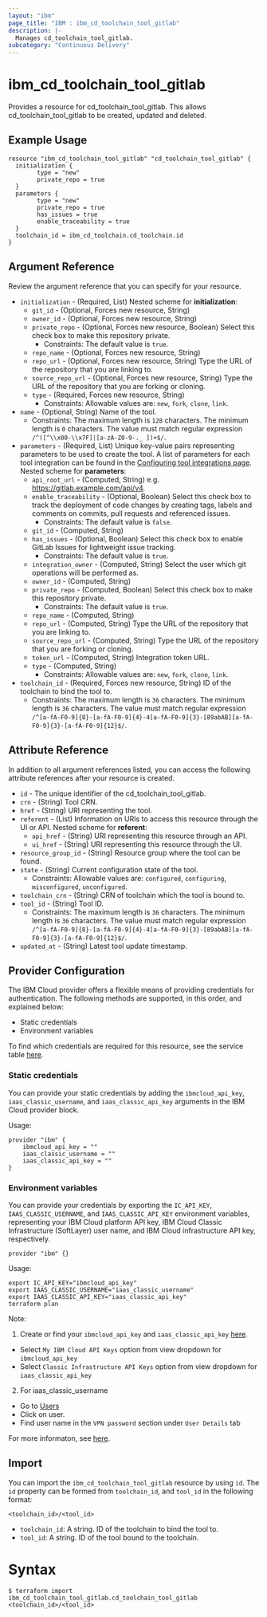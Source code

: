 ```yaml
---
layout: "ibm"
page_title: "IBM : ibm_cd_toolchain_tool_gitlab"
description: |-
  Manages cd_toolchain_tool_gitlab.
subcategory: "Continuous Delivery"
---
```


# ibm_cd_toolchain_tool_gitlab

Provides a resource for cd_toolchain_tool_gitlab. This allows cd_toolchain_tool_gitlab to be created, updated and deleted.

## Example Usage

```hcl
resource "ibm_cd_toolchain_tool_gitlab" "cd_toolchain_tool_gitlab" {
  initialization {
		type = "new"
		private_repo = true
  }
  parameters {
		type = "new"
		private_repo = true
		has_issues = true
		enable_traceability = true
  }
  toolchain_id = ibm_cd_toolchain.cd_toolchain.id
}
```

## Argument Reference

Review the argument reference that you can specify for your resource.

* `initialization` - (Required, List) 
Nested scheme for **initialization**:
	* `git_id` - (Optional, Forces new resource, String)
	* `owner_id` - (Optional, Forces new resource, String)
	* `private_repo` - (Optional, Forces new resource, Boolean) Select this check box to make this repository private.
	  * Constraints: The default value is `true`.
	* `repo_name` - (Optional, Forces new resource, String)
	* `repo_url` - (Optional, Forces new resource, String) Type the URL of the repository that you are linking to.
	* `source_repo_url` - (Optional, Forces new resource, String) Type the URL of the repository that you are forking or cloning.
	* `type` - (Required, Forces new resource, String)
	  * Constraints: Allowable values are: `new`, `fork`, `clone`, `link`.
* `name` - (Optional, String) Name of the tool.
  * Constraints: The maximum length is `128` characters. The minimum length is `0` characters. The value must match regular expression `/^([^\\x00-\\x7F]|[a-zA-Z0-9-._ ])+$/`.
* `parameters` - (Required, List) Unique key-value pairs representing parameters to be used to create the tool. A list of parameters for each tool integration can be found in the <a href="https://cloud.ibm.com/docs/ContinuousDelivery?topic=ContinuousDelivery-integrations">Configuring tool integrations page</a>.
Nested scheme for **parameters**:
	* `api_root_url` - (Computed, String) e.g. https://gitlab.example.com/api/v4.
	* `enable_traceability` - (Optional, Boolean) Select this check box to track the deployment of code changes by creating tags, labels and comments on commits, pull requests and referenced issues.
	  * Constraints: The default value is `false`.
	* `git_id` - (Computed, String)
	* `has_issues` - (Optional, Boolean) Select this check box to enable GitLab Issues for lightweight issue tracking.
	  * Constraints: The default value is `true`.
	* `integration_owner` - (Computed, String) Select the user which git operations will be performed as.
	* `owner_id` - (Computed, String)
	* `private_repo` - (Computed, Boolean) Select this check box to make this repository private.
	  * Constraints: The default value is `true`.
	* `repo_name` - (Computed, String)
	* `repo_url` - (Computed, String) Type the URL of the repository that you are linking to.
	* `source_repo_url` - (Computed, String) Type the URL of the repository that you are forking or cloning.
	* `token_url` - (Computed, String) Integration token URL.
	* `type` - (Computed, String)
	  * Constraints: Allowable values are: `new`, `fork`, `clone`, `link`.
* `toolchain_id` - (Required, Forces new resource, String) ID of the toolchain to bind the tool to.
  * Constraints: The maximum length is `36` characters. The minimum length is `36` characters. The value must match regular expression `/^[a-fA-F0-9]{8}-[a-fA-F0-9]{4}-4[a-fA-F0-9]{3}-[89abAB][a-fA-F0-9]{3}-[a-fA-F0-9]{12}$/`.

## Attribute Reference

In addition to all argument references listed, you can access the following attribute references after your resource is created.

* `id` - The unique identifier of the cd_toolchain_tool_gitlab.
* `crn` - (String) Tool CRN.
* `href` - (String) URI representing the tool.
* `referent` - (List) Information on URIs to access this resource through the UI or API.
Nested scheme for **referent**:
	* `api_href` - (String) URI representing this resource through an API.
	* `ui_href` - (String) URI representing this resource through the UI.
* `resource_group_id` - (String) Resource group where the tool can be found.
* `state` - (String) Current configuration state of the tool.
  * Constraints: Allowable values are: `configured`, `configuring`, `misconfigured`, `unconfigured`.
* `toolchain_crn` - (String) CRN of toolchain which the tool is bound to.
* `tool_id` - (String) Tool ID.
  * Constraints: The maximum length is `36` characters. The minimum length is `36` characters. The value must match regular expression `/^[a-fA-F0-9]{8}-[a-fA-F0-9]{4}-4[a-fA-F0-9]{3}-[89abAB][a-fA-F0-9]{3}-[a-fA-F0-9]{12}$/`.
* `updated_at` - (String) Latest tool update timestamp.

## Provider Configuration

The IBM Cloud provider offers a flexible means of providing credentials for authentication. The following methods are supported, in this order, and explained below:

- Static credentials
- Environment variables

To find which credentials are required for this resource, see the service table [here](https://cloud.ibm.com/docs/ibm-cloud-provider-for-terraform?topic=ibm-cloud-provider-for-terraform-provider-reference#required-parameters).

### Static credentials

You can provide your static credentials by adding the `ibmcloud_api_key`, `iaas_classic_username`, and `iaas_classic_api_key` arguments in the IBM Cloud provider block.

Usage:
```
provider "ibm" {
    ibmcloud_api_key = ""
    iaas_classic_username = ""
    iaas_classic_api_key = ""
}
```

### Environment variables

You can provide your credentials by exporting the `IC_API_KEY`, `IAAS_CLASSIC_USERNAME`, and `IAAS_CLASSIC_API_KEY` environment variables, representing your IBM Cloud platform API key, IBM Cloud Classic Infrastructure (SoftLayer) user name, and IBM Cloud infrastructure API key, respectively.

```
provider "ibm" {}
```

Usage:
```
export IC_API_KEY="ibmcloud_api_key"
export IAAS_CLASSIC_USERNAME="iaas_classic_username"
export IAAS_CLASSIC_API_KEY="iaas_classic_api_key"
terraform plan
```

Note:

1. Create or find your `ibmcloud_api_key` and `iaas_classic_api_key` [here](https://cloud.ibm.com/iam/apikeys).
  - Select `My IBM Cloud API Keys` option from view dropdown for `ibmcloud_api_key`
  - Select `Classic Infrastructure API Keys` option from view dropdown for `iaas_classic_api_key`
2. For iaas_classic_username
  - Go to [Users](https://cloud.ibm.com/iam/users)
  - Click on user.
  - Find user name in the `VPN password` section under `User Details` tab

For more informaton, see [here](https://registry.terraform.io/providers/IBM-Cloud/ibm/latest/docs#authentication).

## Import

You can import the `ibm_cd_toolchain_tool_gitlab` resource by using `id`.
The `id` property can be formed from `toolchain_id`, and `tool_id` in the following format:

```
<toolchain_id>/<tool_id>
```
* `toolchain_id`: A string. ID of the toolchain to bind the tool to.
* `tool_id`: A string. ID of the tool bound to the toolchain.

# Syntax
```
$ terraform import ibm_cd_toolchain_tool_gitlab.cd_toolchain_tool_gitlab <toolchain_id>/<tool_id>
```
